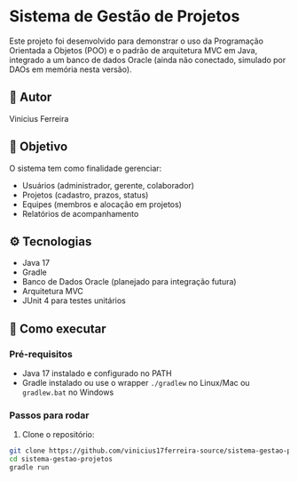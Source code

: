 # Sistema de Gestão de Projetos

Este projeto foi desenvolvido para demonstrar o uso da Programação Orientada a Objetos (POO) e o padrão de arquitetura MVC em Java, integrado a um banco de dados Oracle (ainda não conectado, simulado por DAOs em memória nesta versão).

## 👤 Autor
Vinicius Ferreira

## 🎯 Objetivo
O sistema tem como finalidade gerenciar:
- Usuários (administrador, gerente, colaborador)
- Projetos (cadastro, prazos, status)
- Equipes (membros e alocação em projetos)
- Relatórios de acompanhamento

## ⚙️ Tecnologias
- Java 17
- Gradle
- Banco de Dados Oracle (planejado para integração futura)
- Arquitetura MVC
- JUnit 4 para testes unitários

## 🚀 Como executar

### Pré-requisitos
- Java 17 instalado e configurado no PATH  
- Gradle instalado ou use o wrapper `./gradlew` no Linux/Mac ou `gradlew.bat` no Windows  

### Passos para rodar

1. Clone o repositório:

```bash
git clone https://github.com/vinicius17ferreira-source/sistema-gestao-projetos.git
cd sistema-gestao-projetos
gradle run
